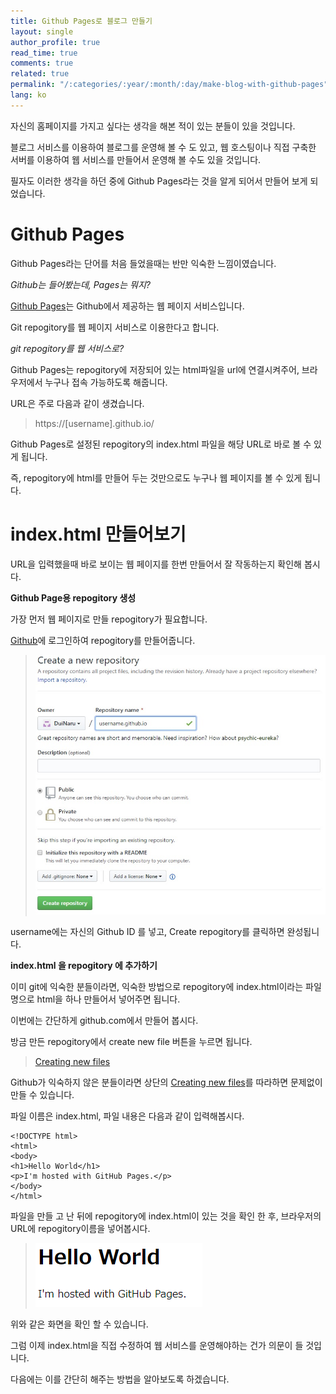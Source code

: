 ```yaml
---
title: Github Pages로 블로그 만들기
layout: single
author_profile: true
read_time: true
comments: true
related: true
permalink: "/:categories/:year/:month/:day/make-blog-with-github-pages"
lang: ko
---
```


자신의 홈페이지를 가지고 싶다는 생각을 해본 적이 있는 분들이 있을 것입니다.

블로그 서비스를 이용하여 블로그를 운영해 볼 수 도 있고, 웹 호스팅이나 직접 구축한 서버를 이용하여 웹 서비스를 만들어서 운영해 볼 수도 있을 것입니다.

필자도 이러한 생각을 하던 중에 Github Pages라는 것을 알게 되어서 만들어 보게 되었습니다.

# Github Pages

Github Pages라는 단어를 처음 들었을때는 반만 익숙한 느낌이였습니다.

*Github는 들어봤는데, Pages는 뭐지?*

[Github Pages](https://pages.github.com/)는 Github에서 제공하는 웹 페이지 서비스입니다.

Git repogitory를 웹 페이지 서비스로 이용한다고 합니다.

*git repogitory를 웹 서비스로?*

Github Pages는 repogitory에 저장되어 있는 html파일을 url에 연결시켜주어, 브라우저에서 누구나 접속 가능하도록 해줍니다.

URL은 주로 다음과 같이 생겼습니다.
> https://[username].github.io/
> 

Github Pages로 설정된 repogitory의 index.html 파일을 해당 URL로 바로 볼 수 있게 됩니다.

즉, repogitory에 html를 만들어 두는 것만으로도 누구나 웹 페이지를 볼 수 있게 됩니다.

# index.html 만들어보기

URL을 입력했을때 바로 보이는 웹 페이지를 한번 만들어서 잘 작동하는지 확인해 봅시다.

**Github Page용 repogitory 생성**

가장 먼저 웹 페이지로 만들 repogitory가 필요합니다.

[Github](https://github.com/)에 로그인하여 repogitory를 만들어줍니다.

> ![repogitory 만들기](/assets/images/2019-10-23-make-blog-with-github-pages/create-repogitory.png)
> 

username에는 자신의 Github ID 를 넣고, Create repogitory를 클릭하면 완성됩니다.

**index.html 을 repogitory 에 추가하기**

이미 git에 익숙한 분들이라면, 익숙한 방법으로 repogitory에 index.html이라는 파일명으로 html을 하나 만들어서 넣어주면 됩니다.

이번에는 간단하게 github.com에서 만들어 봅시다.

방금 만든 repogitory에서 create new file 버튼을 누르면 됩니다.

> [Creating new files](https://help.github.com/en/github/managing-files-in-a-repository/creating-new-files)
> 

Github가 익숙하지 않은 분들이라면 상단의 [Creating new files](https://help.github.com/en/github/managing-files-in-a-repository/creating-new-files)를 따라하면 문제없이 만들 수 있습니다.

파일 이름은 index.html, 파일 내용은 다음과 같이 입력해봅시다.

```
<!DOCTYPE html>
<html>
<body>
<h1>Hello World</h1>
<p>I'm hosted with GitHub Pages.</p>
</body>
</html>
```

파일을 만들 고 난 뒤에 repogitory에 index.html이 있는 것을 확인 한 후, 브라우저의 URL에 repogitory이름을 넣어봅시다.

> ![index.html](\assets\images\2019-10-23-make-blog-with-github-pages\index.png)

위와 같은 화면을 확인 할 수 있습니다.

그럼 이제 index.html을 직접 수정하여 웹 서비스를 운영해야하는 건가 의문이 들 것입니다.

다음에는 이를 간단히 해주는 방법을 알아보도록 하겠습니다.